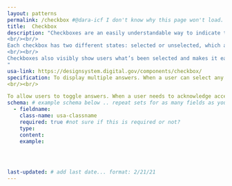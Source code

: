 ```yaml
---
layout: patterns
permalink: /checkbox #@dara-icf I don't know why this page won't load.
title:  Checkbox
description: "Checkboxes are an easily understandable way to indicate that users can select one or more answers to a question or items from a list. They’re always followed by a label or instructions that clearly indicate what checking the box represents.
<br/><br/>
Each checkbox has two different states: selected or unselected, which are similar to an on and off switch. If a checkbox label says 'Yes, send me an email,' it’s clear what checking that box (or not checking it) will accomplish.
<br/><br/>
Checkboxes also visibly show users what’s been selected and makes it easy for them to 'uncheck' an option, which can be difficult with other selection methods on a form (such as radio buttons or dropdown boxes). It’s common to include 'check all that apply' instructions with checkboxes to let users know it’s okay to select more than one option at a time.
" 
usa-link: https://designsystem.digital.gov/components/checkbox/
specification: To display multiple answers. When a user can select any number of choices from a list.
<br/><br/>

To allow users to toggle answers. When a user needs to acknowledge acceptance of something (like terms of service) or switch between two opposite states, such as unchecked = “no” and checked = “yes.”
schema: # example schema below .. repeat sets for as many fields as you have
  - fieldname: 
    class-name: usa-classname
    required: true #not sure if this is required or not?
    type: 
    content: 
    example: 
  



last-updated: # add last date... format: 2/21/21
---
```

<!--- if extra information is needed for this pattern, write here in Markdown. -->
<!--- to learn markdown format go to https://docs.github.com/en/github/writing-on-github/basic-writing-and-formatting-syntax -->



